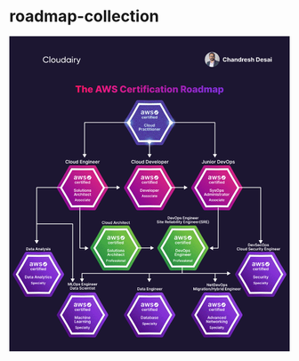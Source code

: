 # roadmap-collection

![](https://github.com/chesterchong/roadmap-collection/blob/main/AWS%20Certification%20Roadmap.gif)
